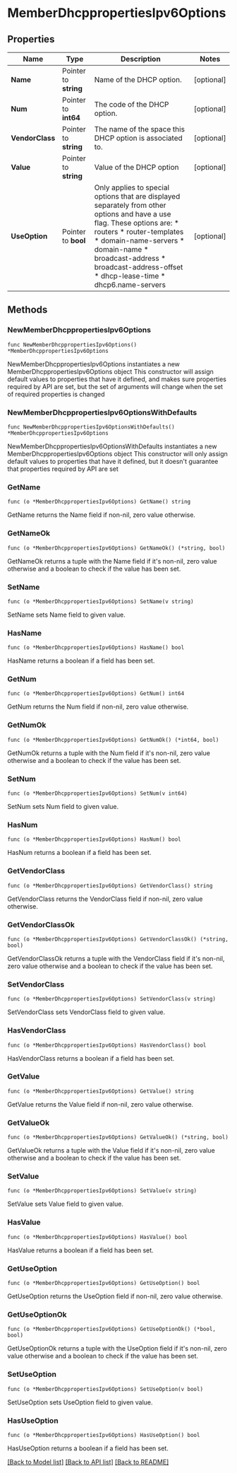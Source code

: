 # MemberDhcppropertiesIpv6Options

## Properties

Name | Type | Description | Notes
------------ | ------------- | ------------- | -------------
**Name** | Pointer to **string** | Name of the DHCP option. | [optional] 
**Num** | Pointer to **int64** | The code of the DHCP option. | [optional] 
**VendorClass** | Pointer to **string** | The name of the space this DHCP option is associated to. | [optional] 
**Value** | Pointer to **string** | Value of the DHCP option | [optional] 
**UseOption** | Pointer to **bool** | Only applies to special options that are displayed separately from other options and have a use flag. These options are: * routers * router-templates * domain-name-servers * domain-name * broadcast-address * broadcast-address-offset * dhcp-lease-time * dhcp6.name-servers | [optional] 

## Methods

### NewMemberDhcppropertiesIpv6Options

`func NewMemberDhcppropertiesIpv6Options() *MemberDhcppropertiesIpv6Options`

NewMemberDhcppropertiesIpv6Options instantiates a new MemberDhcppropertiesIpv6Options object
This constructor will assign default values to properties that have it defined,
and makes sure properties required by API are set, but the set of arguments
will change when the set of required properties is changed

### NewMemberDhcppropertiesIpv6OptionsWithDefaults

`func NewMemberDhcppropertiesIpv6OptionsWithDefaults() *MemberDhcppropertiesIpv6Options`

NewMemberDhcppropertiesIpv6OptionsWithDefaults instantiates a new MemberDhcppropertiesIpv6Options object
This constructor will only assign default values to properties that have it defined,
but it doesn't guarantee that properties required by API are set

### GetName

`func (o *MemberDhcppropertiesIpv6Options) GetName() string`

GetName returns the Name field if non-nil, zero value otherwise.

### GetNameOk

`func (o *MemberDhcppropertiesIpv6Options) GetNameOk() (*string, bool)`

GetNameOk returns a tuple with the Name field if it's non-nil, zero value otherwise
and a boolean to check if the value has been set.

### SetName

`func (o *MemberDhcppropertiesIpv6Options) SetName(v string)`

SetName sets Name field to given value.

### HasName

`func (o *MemberDhcppropertiesIpv6Options) HasName() bool`

HasName returns a boolean if a field has been set.

### GetNum

`func (o *MemberDhcppropertiesIpv6Options) GetNum() int64`

GetNum returns the Num field if non-nil, zero value otherwise.

### GetNumOk

`func (o *MemberDhcppropertiesIpv6Options) GetNumOk() (*int64, bool)`

GetNumOk returns a tuple with the Num field if it's non-nil, zero value otherwise
and a boolean to check if the value has been set.

### SetNum

`func (o *MemberDhcppropertiesIpv6Options) SetNum(v int64)`

SetNum sets Num field to given value.

### HasNum

`func (o *MemberDhcppropertiesIpv6Options) HasNum() bool`

HasNum returns a boolean if a field has been set.

### GetVendorClass

`func (o *MemberDhcppropertiesIpv6Options) GetVendorClass() string`

GetVendorClass returns the VendorClass field if non-nil, zero value otherwise.

### GetVendorClassOk

`func (o *MemberDhcppropertiesIpv6Options) GetVendorClassOk() (*string, bool)`

GetVendorClassOk returns a tuple with the VendorClass field if it's non-nil, zero value otherwise
and a boolean to check if the value has been set.

### SetVendorClass

`func (o *MemberDhcppropertiesIpv6Options) SetVendorClass(v string)`

SetVendorClass sets VendorClass field to given value.

### HasVendorClass

`func (o *MemberDhcppropertiesIpv6Options) HasVendorClass() bool`

HasVendorClass returns a boolean if a field has been set.

### GetValue

`func (o *MemberDhcppropertiesIpv6Options) GetValue() string`

GetValue returns the Value field if non-nil, zero value otherwise.

### GetValueOk

`func (o *MemberDhcppropertiesIpv6Options) GetValueOk() (*string, bool)`

GetValueOk returns a tuple with the Value field if it's non-nil, zero value otherwise
and a boolean to check if the value has been set.

### SetValue

`func (o *MemberDhcppropertiesIpv6Options) SetValue(v string)`

SetValue sets Value field to given value.

### HasValue

`func (o *MemberDhcppropertiesIpv6Options) HasValue() bool`

HasValue returns a boolean if a field has been set.

### GetUseOption

`func (o *MemberDhcppropertiesIpv6Options) GetUseOption() bool`

GetUseOption returns the UseOption field if non-nil, zero value otherwise.

### GetUseOptionOk

`func (o *MemberDhcppropertiesIpv6Options) GetUseOptionOk() (*bool, bool)`

GetUseOptionOk returns a tuple with the UseOption field if it's non-nil, zero value otherwise
and a boolean to check if the value has been set.

### SetUseOption

`func (o *MemberDhcppropertiesIpv6Options) SetUseOption(v bool)`

SetUseOption sets UseOption field to given value.

### HasUseOption

`func (o *MemberDhcppropertiesIpv6Options) HasUseOption() bool`

HasUseOption returns a boolean if a field has been set.


[[Back to Model list]](../README.md#documentation-for-models) [[Back to API list]](../README.md#documentation-for-api-endpoints) [[Back to README]](../README.md)


